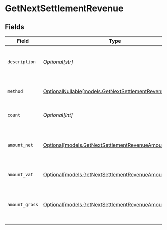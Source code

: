# GetNextSettlementRevenue


## Fields

| Field                                                                                                    | Type                                                                                                     | Required                                                                                                 | Description                                                                                              | Example                                                                                                  |
| -------------------------------------------------------------------------------------------------------- | -------------------------------------------------------------------------------------------------------- | -------------------------------------------------------------------------------------------------------- | -------------------------------------------------------------------------------------------------------- | -------------------------------------------------------------------------------------------------------- |
| `description`                                                                                            | *Optional[str]*                                                                                          | :heavy_minus_sign:                                                                                       | A description of the revenue subtotal                                                                    | Credit card                                                                                              |
| `method`                                                                                                 | [OptionalNullable[models.GetNextSettlementRevenueMethod]](../models/getnextsettlementrevenuemethod.md)   | :heavy_minus_sign:                                                                                       | The payment method, if applicable                                                                        | creditcard                                                                                               |
| `count`                                                                                                  | *Optional[int]*                                                                                          | :heavy_minus_sign:                                                                                       | The number of payments                                                                                   | 10                                                                                                       |
| `amount_net`                                                                                             | [Optional[models.GetNextSettlementRevenueAmountNet]](../models/getnextsettlementrevenueamountnet.md)     | :heavy_minus_sign:                                                                                       | The net total of received funds, i.e. excluding VAT                                                      |                                                                                                          |
| `amount_vat`                                                                                             | [Optional[models.GetNextSettlementRevenueAmountVat]](../models/getnextsettlementrevenueamountvat.md)     | :heavy_minus_sign:                                                                                       | The applicable VAT                                                                                       |                                                                                                          |
| `amount_gross`                                                                                           | [Optional[models.GetNextSettlementRevenueAmountGross]](../models/getnextsettlementrevenueamountgross.md) | :heavy_minus_sign:                                                                                       | The gross total of received funds, i.e. including VAT                                                    |                                                                                                          |